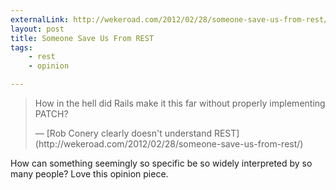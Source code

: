 ```yaml
---
externalLink: http://wekeroad.com/2012/02/28/someone-save-us-from-rest/
layout: post
title: Someone Save Us From REST
tags:
    - rest
    - opinion

---
```


> How in the hell did Rails make it this far without properly
> implementing PATCH?
> <footer>— [Rob Conery clearly doesn't understand REST](http://wekeroad.com/2012/02/28/someone-save-us-from-rest/)</footer>

How can something seemingly so specific be so widely interpreted
by so many people? Love this opinion piece.
